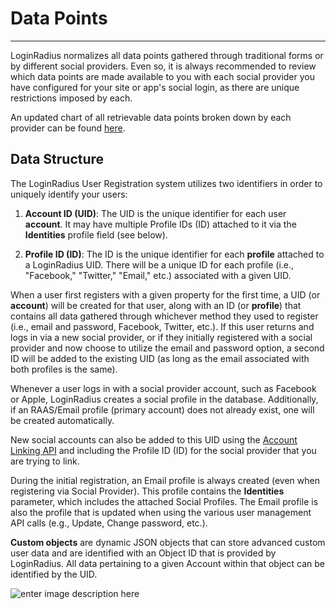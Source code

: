 # Data Points

----------

LoginRadius normalizes all data points gathered through traditional forms or by different social providers. Even so, it is always recommended to review which data points are made available to you with each social provider you have configured for your site or app's social login, as there are unique restrictions imposed by each.

An updated chart of all retrievable data points broken down by each provider can be found [here](/api/v2/getting-started/data-points/social-provider-data-fields/).

## Data Structure

The LoginRadius User Registration system utilizes two identifiers in order to uniquely identify your users:

1. **Account ID (UID)**: The UID is the unique identifier for each user **account**. It may have multiple Profile IDs (ID) attached to it via the **Identities** profile field (see below).

2. **Profile ID (ID)**: The ID is the unique identifier for each **profile** attached to a LoginRadius UID. There will be a unique ID for each profile (i.e., "Facebook," "Twitter," "Email," etc.) associated with a given UID.

When a user first registers with a given property for the first time, a UID (or **account**) will be created for that user, along with an ID (or **profile**) that contains all data gathered through whichever method they used to register (i.e., email and password, Facebook, Twitter, etc.). If this user returns and logs in via a new social provider, or if they initially registered with a social provider and now choose to utilize the email and password option, a second ID will be added to the existing UID (as long as the email associated with both profiles is the same).

Whenever a user logs in with a social provider account, such as Facebook or Apple, LoginRadius creates a social profile in the database. Additionally, if an RAAS/Email profile (primary account) does not already exist, one will be created automatically.

New social accounts can also be added to this UID using the [Account Linking API](/api/v2/customer-identity-api/authentication/auth-link-social-identities) and including the Profile ID (ID) for the social provider that you are trying to link.

During the initial registration, an Email profile is always created (even when registering via Social Provider). This profile contains the **Identities** parameter, which includes the attached Social Profiles. The Email profile is also the profile that is updated when using the various user management API calls (e.g., Update, Change password, etc.).

**Custom objects** are dynamic JSON objects that can store advanced custom user data and are identified with an Object ID that is provided by LoginRadius. All data pertaining to a given Account within that object can be identified by the UID.

![enter image description here](https://apidocs.lrcontent.com/images/loginradius-raas-APIV2-data-structure---Page-1_29726594c260a25b860.05743941.png "")

